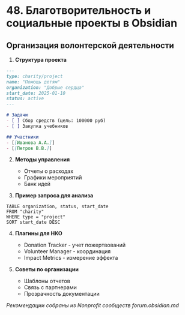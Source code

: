 # 48. Благотворительность и социальные проекты в Obsidian

## Организация волонтерской деятельности

1. **Структура проекта**
```markdown
---
type: charity/project
name: "Помощь детям"
organization: "Добрые сердца"
start_date: 2025-01-10
status: active
---

# Задачи
- [ ] Сбор средств (цель: 100000 руб)
- [ ] Закупка учебников

## Участники
- [[Иванова А.А.]]
- [[Петров В.В.]]
```

2. **Методы управления**
   - Отчеты о расходах
   - Графики мероприятий
   - Банк идей

3. **Пример запроса для анализа**
```dataview
TABLE organization, status, start_date
FROM "charity"
WHERE type = "project"
SORT start_date DESC
```

4. **Плагины для НКО**
   - Donation Tracker - учет пожертвований
   - Volunteer Manager - координация
   - Impact Metrics - измерение эффекта

5. **Советы по организации**
   - Шаблоны отчетов
   - Связь с партнерами
   - Прозрачность документации

*Рекомендации собраны из Nonprofit сообществ forum.obsidian.md*